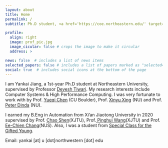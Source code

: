 ```yaml
---
layout: about
title: Home
permalink: /
subtitle: Ph.D student, <a href='https://coe.northeastern.edu/' target='_self'>Northeastern University College of Engineering</a>, Boston, MA 02115, US

profile:
  align: right
  image: prof_pic.jpg
  image_cicular: false # crops the image to make it circular
  address: >

news: false  # includes a list of news items
selected_papers: false # includes a list of papers marked as "selected={true}"
social: true  # includes social icons at the bottom of the page
---
```

I am Yankai Jiang, a 1st-year Ph.D student at Northeastern University, supervised by Professor <a href='https://coe.northeastern.edu/people/tiwari-devesh/'>Devesh Tiwari</a>. 
My research interests include Computer Systems & High Performance Computing. I was very fortunate to work with by Prof. <a target="_self" href='http://www.personal.psu.edu/yxc431/'>Yueqi Chen</a> (CU Boulder), Prof. <a target="_self" href='http://xinyuxing.org/'>Xinyu Xing</a> (NU) and Prof. <a target="_self" href='http://www.cs.northwestern.edu/~pdinda'>Peter Dinda</a> (NU).

I earned my B.Eng in Automation from Xi’an Jiaotong University in 2020 supervised by Prof. <a target="_self" href='https://gr.xjtu.edu.cn/en/web/cshen/english'>Chao Shen</a>(XJTU), Prof.<a target="_self" href='http://gr.xjtu.edu.cn/web/phwang'> Pinghui Wang</a>(XJTU) and Prof. <a target="_self" href='https://www.comp.nus.edu.sg/~changec/'>Ee-Chien Chang</a>(NUS). Also, I was a student from <a target="_self" href='https://en.wikipedia.org/wiki/Special_Class_for_the_Gifted_Young'>Special Class for the Gifted Young</a>. 

Email: yankai [at] u [dot]northwestern [dot] edu
